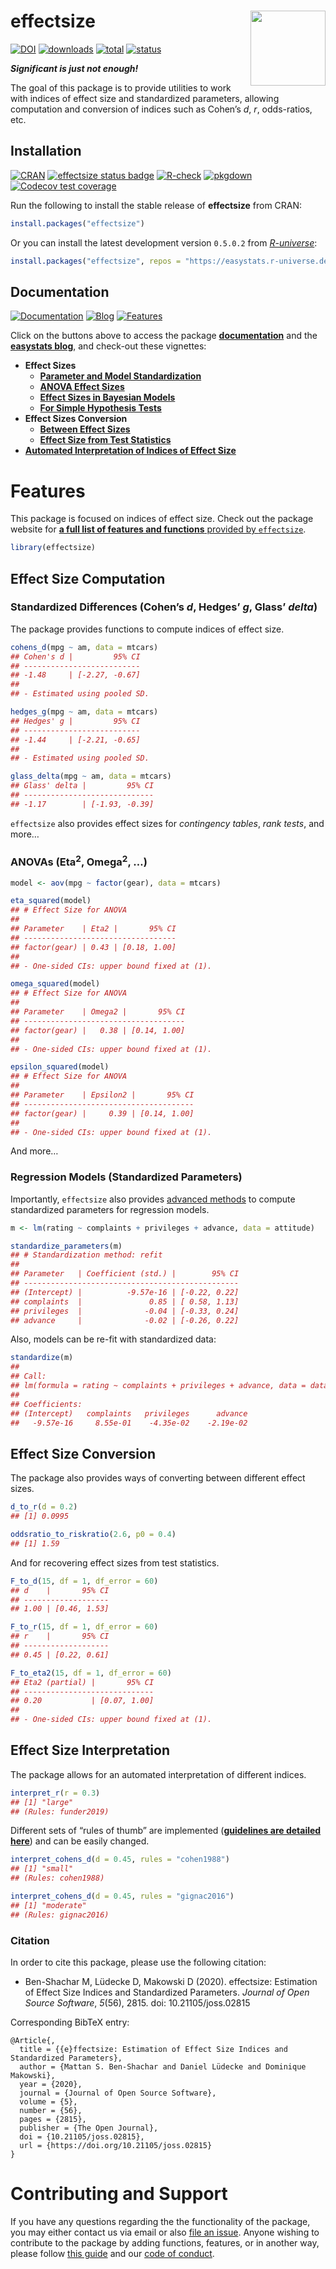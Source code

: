 
# effectsize <img src="man/figures/logo.png" align="right" width="120" />

[![DOI](https://joss.theoj.org/papers/10.21105/joss.02815/status.svg/)](https://doi.org/10.21105/joss.02815)
[![downloads](https://cranlogs.r-pkg.org/badges/effectsize/)](https://cran.r-project.org/package=effectsize/)
[![total](https://cranlogs.r-pkg.org/badges/grand-total/effectsize/)](https://cran.r-project.org/package=effectsize/)
[![status](https://tinyverse.netlify.com/badge/effectsize/)](https://CRAN.R-project.org/package=effectsize/)

***Significant is just not enough\!***

The goal of this package is to provide utilities to work with indices of
effect size and standardized parameters, allowing computation and
conversion of indices such as Cohen’s *d*, *r*, odds-ratios, etc.

## Installation

[![CRAN](https://www.r-pkg.org/badges/version/effectsize)](https://cran.r-project.org/package=effectsize)
[![effectsize status
badge](https://easystats.r-universe.dev/badges/effectsize)](https://easystats.r-universe.dev)
[![R-check](https://github.com/easystats/effectsize/workflows/R-check/badge.svg)](https://github.com/easystats/effectsize/actions)
[![pkgdown](https://github.com/easystats/effectsize/workflows/pkgdown/badge.svg)](https://github.com/easystats/effectsize/actions)
[![Codecov test
coverage](https://codecov.io/gh/easystats/effectsize/branch/main/graph/badge.svg)](https://codecov.io/gh/easystats/effectsize?branch=main)

Run the following to install the stable release of **effectsize** from
CRAN:

``` r
install.packages("effectsize")
```

Or you can install the latest development version `0.5.0.2` from
[*R-universe*](https://easystats.r-universe.dev):

``` r
install.packages("effectsize", repos = "https://easystats.r-universe.dev")
```

<!-- Or from *GitHub*: -->

<!-- ```{r, warning=FALSE, message=FALSE, eval=FALSE} -->

<!-- if (!require("remotes")) install.packages("remotes") -->

<!-- remotes::install_github("easystats/effectsize") -->

<!-- ``` -->

## Documentation

[![Documentation](https://img.shields.io/badge/documentation-effectsize-orange.svg?colorB=E91E63)](https://easystats.github.io/effectsize/)
[![Blog](https://img.shields.io/badge/blog-easystats-orange.svg?colorB=FF9800)](https://easystats.github.io/blog/posts/)
[![Features](https://img.shields.io/badge/features-effectsize-orange.svg?colorB=2196F3)](https://easystats.github.io/effectsize/reference/index.html)

Click on the buttons above to access the package
[**documentation**](https://easystats.github.io/effectsize/) and the
[**easystats blog**](https://easystats.github.io/blog/posts/), and
check-out these vignettes:

  - **Effect Sizes**
      - [**Parameter and Model
        Standardization**](https://easystats.github.io/effectsize/articles/standardize_parameters.html)
      - [**ANOVA Effect
        Sizes**](https://easystats.github.io/effectsize/articles/anovaES.html)
      - [**Effect Sizes in Bayesian
        Models**](https://easystats.github.io/effectsize/articles/bayesian_models.html)  
      - [**For Simple Hypothesis
        Tests**](https://easystats.github.io/effectsize/articles/simple_htests.html)  
  - **Effect Sizes Conversion**
      - [**Between Effect
        Sizes**](https://easystats.github.io/effectsize/articles/convert.html)
      - [**Effect Size from Test
        Statistics**](https://easystats.github.io/effectsize/articles/from_test_statistics.html)
  - [**Automated Interpretation of Indices of Effect
    Size**](https://easystats.github.io/effectsize/articles/interpret.html)

# Features

This package is focused on indices of effect size. Check out the package
website for [**a full list of features and functions** provided by
`effectsize`](https://easystats.github.io/effectsize/reference/index.html).

``` r
library(effectsize)
```

## Effect Size Computation

### Standardized Differences (Cohen’s *d*, Hedges’ *g*, Glass’ *delta*)

The package provides functions to compute indices of effect size.

``` r
cohens_d(mpg ~ am, data = mtcars)
## Cohen's d |         95% CI
## --------------------------
## -1.48     | [-2.27, -0.67]
## 
## - Estimated using pooled SD.

hedges_g(mpg ~ am, data = mtcars)
## Hedges' g |         95% CI
## --------------------------
## -1.44     | [-2.21, -0.65]
## 
## - Estimated using pooled SD.

glass_delta(mpg ~ am, data = mtcars)
## Glass' delta |         95% CI
## -----------------------------
## -1.17        | [-1.93, -0.39]
```

`effectsize` also provides effect sizes for *contingency tables*, *rank
tests*, and more…

### ANOVAs (Eta<sup>2</sup>, Omega<sup>2</sup>, …)

``` r
model <- aov(mpg ~ factor(gear), data = mtcars)

eta_squared(model)
## # Effect Size for ANOVA
## 
## Parameter    | Eta2 |       95% CI
## ----------------------------------
## factor(gear) | 0.43 | [0.18, 1.00]
## 
## - One-sided CIs: upper bound fixed at (1).

omega_squared(model)
## # Effect Size for ANOVA
## 
## Parameter    | Omega2 |       95% CI
## ------------------------------------
## factor(gear) |   0.38 | [0.14, 1.00]
## 
## - One-sided CIs: upper bound fixed at (1).

epsilon_squared(model)
## # Effect Size for ANOVA
## 
## Parameter    | Epsilon2 |       95% CI
## --------------------------------------
## factor(gear) |     0.39 | [0.14, 1.00]
## 
## - One-sided CIs: upper bound fixed at (1).
```

And more…

### Regression Models (Standardized Parameters)

Importantly, `effectsize` also provides [advanced
methods](https://easystats.github.io/effectsize/articles/standardize_parameters.html)
to compute standardized parameters for regression models.

``` r
m <- lm(rating ~ complaints + privileges + advance, data = attitude)

standardize_parameters(m)
## # Standardization method: refit
## 
## Parameter   | Coefficient (std.) |        95% CI
## ------------------------------------------------
## (Intercept) |          -9.57e-16 | [-0.22, 0.22]
## complaints  |               0.85 | [ 0.58, 1.13]
## privileges  |              -0.04 | [-0.33, 0.24]
## advance     |              -0.02 | [-0.26, 0.22]
```

Also, models can be re-fit with standardized data:

``` r
standardize(m)
## 
## Call:
## lm(formula = rating ~ complaints + privileges + advance, data = data_std)
## 
## Coefficients:
## (Intercept)   complaints   privileges      advance  
##   -9.57e-16     8.55e-01    -4.35e-02    -2.19e-02
```

## Effect Size Conversion

The package also provides ways of converting between different effect
sizes.

``` r
d_to_r(d = 0.2)
## [1] 0.0995

oddsratio_to_riskratio(2.6, p0 = 0.4)
## [1] 1.59
```

And for recovering effect sizes from test statistics.

``` r
F_to_d(15, df = 1, df_error = 60)
## d    |       95% CI
## -------------------
## 1.00 | [0.46, 1.53]

F_to_r(15, df = 1, df_error = 60)
## r    |       95% CI
## -------------------
## 0.45 | [0.22, 0.61]

F_to_eta2(15, df = 1, df_error = 60)
## Eta2 (partial) |       95% CI
## -----------------------------
## 0.20           | [0.07, 1.00]
## 
## - One-sided CIs: upper bound fixed at (1).
```

## Effect Size Interpretation

The package allows for an automated interpretation of different indices.

``` r
interpret_r(r = 0.3)
## [1] "large"
## (Rules: funder2019)
```

Different sets of “rules of thumb” are implemented ([**guidelines are
detailed
here**](https://easystats.github.io/effectsize/articles/interpret.html))
and can be easily changed.

``` r
interpret_cohens_d(d = 0.45, rules = "cohen1988")
## [1] "small"
## (Rules: cohen1988)

interpret_cohens_d(d = 0.45, rules = "gignac2016")
## [1] "moderate"
## (Rules: gignac2016)
```

### Citation

In order to cite this package, please use the following citation:

  - Ben-Shachar M, Lüdecke D, Makowski D (2020). effectsize: Estimation
    of Effect Size Indices and Standardized Parameters. *Journal of Open
    Source Software*, *5*(56), 2815. doi: 10.21105/joss.02815

Corresponding BibTeX entry:

    @Article{,
      title = {{e}ffectsize: Estimation of Effect Size Indices and Standardized Parameters},
      author = {Mattan S. Ben-Shachar and Daniel Lüdecke and Dominique Makowski},
      year = {2020},
      journal = {Journal of Open Source Software},
      volume = {5},
      number = {56},
      pages = {2815},
      publisher = {The Open Journal},
      doi = {10.21105/joss.02815},
      url = {https://doi.org/10.21105/joss.02815}
    }

# Contributing and Support

If you have any questions regarding the the functionality of the
package, you may either contact us via email or also [file an
issue](https://github.com/easystats/effectsize/issues). Anyone wishing
to contribute to the package by adding functions, features, or in
another way, please follow [this
guide](https://github.com/easystats/effectsize/blob/main/.github/CONTRIBUTING.md)
and our [code of
conduct](https://github.com/easystats/effectsize/blob/main/.github/CODE_OF_CONDUCT.md).
